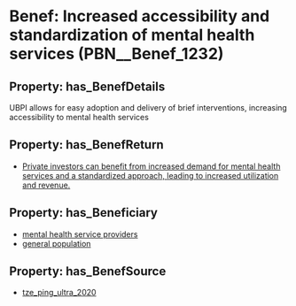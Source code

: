 # Benef: __Increased accessibility and standardization of mental health services__ (PBN__Benef_1232)

## Property: has_BenefDetails

UBPI allows for easy adoption and delivery of brief interventions, increasing accessibility to mental health services

## Property: has_BenefReturn

* [Private investors can benefit from increased demand for mental health services and a standardized approach, leading to increased utilization and revenue.](../BenefReturn/PBN__BenefReturn_1379)

## Property: has_Beneficiary

* [mental health service providers](../Stakeholder/PBN__Stakeholder_477)
* [general population](../Stakeholder/PBN__Stakeholder_9)

## Property: has_BenefSource

* [tze_ping_ultra_2020](../Article/PBN__Article_258)

